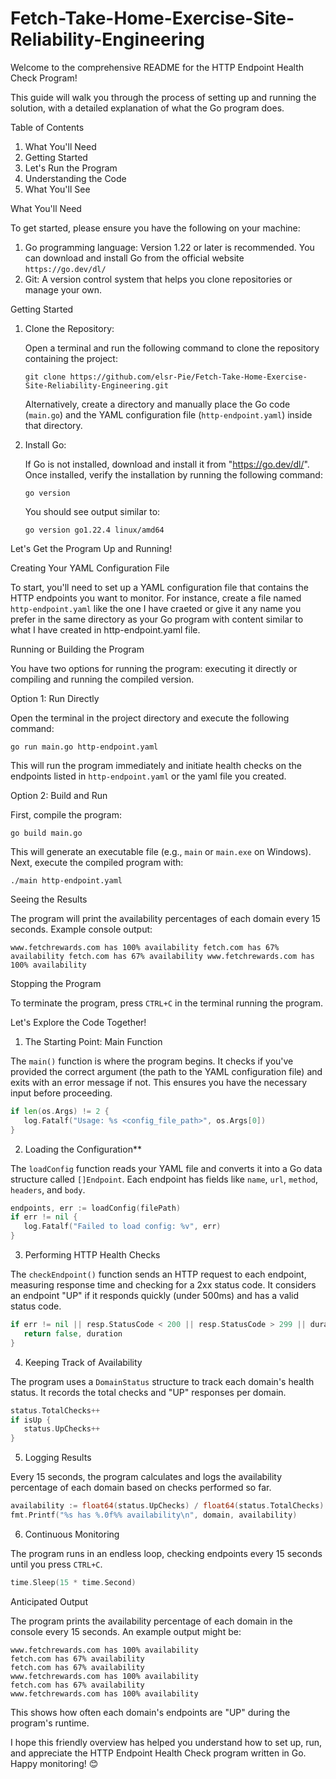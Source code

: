 # Fetch-Take-Home-Exercise-Site-Reliability-Engineering

Welcome to the comprehensive README for the HTTP Endpoint Health Check Program!

This guide will walk you through the process of setting up and running the solution, with a detailed explanation of what the Go program does.

Table of Contents

1. What You'll Need
2. Getting Started
3. Let's Run the Program
4. Understanding the Code
5. What You'll See

What You'll Need

To get started, please ensure you have the following on your machine:

1. Go programming language: Version 1.22 or later is recommended. You can download and install Go from the official website `https://go.dev/dl/`
2. Git: A version control system that helps you clone repositories or manage your own.


Getting Started

1. Clone the Repository:
   
   Open a terminal and run the following command to clone the repository containing the project:
   
   `git clone https://github.com/elsr-Pie/Fetch-Take-Home-Exercise-Site-Reliability-Engineering.git`
   
   Alternatively, create a directory and manually place the Go code (`main.go`) and the YAML configuration file (`http-endpoint.yaml`) inside that directory.

2. Install Go:
   
   If Go is not installed, download and install it from "https://go.dev/dl/". Once installed, verify the installation by running the following command:
   
   `go version`
   
   You should see output similar to:
   
   `go version go1.22.4 linux/amd64`
   

Let's Get the Program Up and Running!

Creating Your YAML Configuration File

To start, you'll need to set up a YAML configuration file that contains the HTTP endpoints you want to monitor. For instance, create a file named `http-endpoint.yaml` like the one I have craeted or give it any name you prefer in the same directory as your Go program with content similar to what I have created in http-endpoint.yaml file.


Running or Building the Program

You have two options for running the program: executing it directly or compiling and running the compiled version.

Option 1: Run Directly

Open the terminal in the project directory and execute the following command:

`go run main.go http-endpoint.yaml`


This will run the program immediately and initiate health checks on the endpoints listed in `http-endpoint.yaml` or the yaml file you created.

Option 2: Build and Run

First, compile the program:

`go build main.go`


This will generate an executable file (e.g., `main` or `main.exe` on Windows). Next, execute the compiled program with:


`./main http-endpoint.yaml`


Seeing the Results

The program will print the availability percentages of each domain every 15 seconds. Example console output:

`
www.fetchrewards.com has 100% availability
fetch.com has 67% availability
fetch.com has 67% availability
www.fetchrewards.com has 100% availability
`

Stopping the Program

To terminate the program, press `CTRL+C` in the terminal running the program.

Let's Explore the Code Together!

1. The Starting Point: Main Function

The `main()` function is where the program begins. It checks if you've provided the correct argument (the path to the YAML configuration file) and exits with an error message if not. This ensures you have the necessary input before proceeding.

```go
if len(os.Args) != 2 {
   log.Fatalf("Usage: %s <config_file_path>", os.Args[0])
}
```

2. Loading the Configuration**

The `loadConfig` function reads your YAML file and converts it into a Go data structure called `[]Endpoint`. Each endpoint has fields like `name`, `url`, `method`, `headers`, and `body`.

```go
endpoints, err := loadConfig(filePath)
if err != nil {
   log.Fatalf("Failed to load config: %v", err)
}
```

3. Performing HTTP Health Checks

The `checkEndpoint()` function sends an HTTP request to each endpoint, measuring response time and checking for a 2xx status code. It considers an endpoint "UP" if it responds quickly (under 500ms) and has a valid status code.

```go
if err != nil || resp.StatusCode < 200 || resp.StatusCode > 299 || duration > 500*time.Millisecond {
   return false, duration
}
```

4. Keeping Track of Availability

The program uses a `DomainStatus` structure to track each domain's health status. It records the total checks and "UP" responses per domain.

```go
status.TotalChecks++
if isUp {
   status.UpChecks++
}
```

5. Logging Results

Every 15 seconds, the program calculates and logs the availability percentage of each domain based on checks performed so far.

```go
availability := float64(status.UpChecks) / float64(status.TotalChecks) * 100
fmt.Printf("%s has %.0f%% availability\n", domain, availability)
```

6. Continuous Monitoring

The program runs in an endless loop, checking endpoints every 15 seconds until you press `CTRL+C`.

```go
time.Sleep(15 * time.Second)
```


Anticipated Output

The program prints the availability percentage of each domain in the console every 15 seconds. An example output might be:

```
www.fetchrewards.com has 100% availability
fetch.com has 67% availability
fetch.com has 67% availability
www.fetchrewards.com has 100% availability
fetch.com has 67% availability
www.fetchrewards.com has 100% availability
```

This shows how often each domain's endpoints are "UP" during the program's runtime.


I hope this friendly overview has helped you understand how to set up, run, and appreciate the HTTP Endpoint Health Check program written in Go. Happy monitoring! 😊
